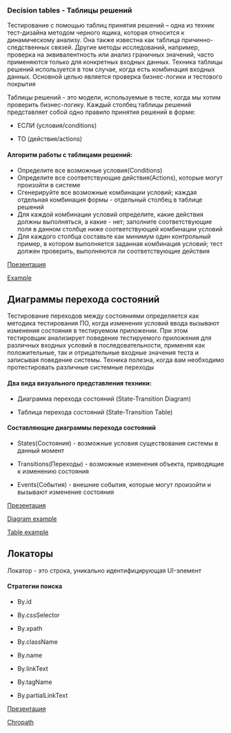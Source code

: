 ### Decision tables - Таблицы решений

Тестирование с помощью таблиц принятия решений – одна из техник тест-дизайна методом черного ящика, которая относится к динамическому анализу. Она также известна как таблица причинно-следственных связей. Другие методы исследований, например, проверка на эквивалентность или анализ граничных значений, часто применяются только для конкретных входных данных. Техника таблицы решений используется в том случае, когда есть комбинация входных данных. Основной целью является проверка бизнес-логики и тестового покрытия

Таблицы решений - это модели, используемые в тесте, когда мы хотим проверить бизнес-логику. Каждый столбец таблицы решений представляет собой одно правило принятия решений в форме:

- ЕСЛИ (условия/conditions)

- ТО (действия/actions)

#### Алгоритм работы с таблицами решений:

- Определите все возможные условия(Conditions)
- Определите все соответствующие действия(Actions), которые могут произойти в системе
- Сгенерируйте все возможные комбинации условий; каждая отдельная комбинация формы - отдельный столбец в таблице решений
- Для каждой комбинации условий определите, какие действия должны выполняться, а какие - нет; заполните соответствующие поля в данном столбце ниже соответствующей комбинации условий
- Для каждого столбца составьте как минимум один контрольный пример, в котором выполняется заданная комбинация условий; тест должен проверить, выполняются ли соответствующие действия

[Презентация](https://docs.google.com/presentation/d/1BM4r4NUW4RHuHkiCn27QIFqCbNvb8WoU/edit?usp=drive_link&ouid=100462493827587974016&rtpof=true&sd=true)

[Example](https://docs.google.com/spreadsheets/d/1Rhoo-lQ_n4kxnpJ1L6W3SWE0KV2BPQKV/edit?usp=drive_link&ouid=100462493827587974016&rtpof=true&sd=true)

## Диаграммы перехода состояний

Тестирование переходов между состояниями определяется как методика тестирования ПО, когда изменения условий ввода вызывают изменения состояния в тестируемом приложении. При этом тестировщик анализирует поведение тестируемого приложения для различных входных условий в последовательности, применяя как положительные, так и отрицательные входные значения теста и записывая поведение системы. Техника полезна, когда вам необходимо протестировать различные системные переходы

#### Два вида визуального представления техники:

- Диаграмма перехода состояний (State-Transition Diagram)

- Таблица перехода состояний (State-Transition Table)

#### Составляющие диаграммы перехода состояний

- States(Состояния) - возможные условия существования системы в данный момент

- Transitions(Переходы) - возможные изменения объекта, приводящие к изменению состояния

- Events(События) - внешние события, которые могут произойти и вызывают изменение состояния

[Презентация](https://docs.google.com/presentation/d/1y1J_nyK_aA7Nksv0JMOkqmc8n_5ZSbE7/edit?usp=drive_link&ouid=100462493827587974016&rtpof=true&sd=true)

[Diagram example](https://drive.google.com/file/d/1jzQZiIdOgkKpojtuCNBQMSnJn1P3f3LB/view?usp=drive_link)

[Table example](https://docs.google.com/spreadsheets/d/19vIEfexBMdSGBVcuW9AfV5jedB__t28AW7yh1vrrS_I/edit?usp=drive_link)

## Локаторы

Локатор - это строка, уникально идентифицирующая UI-элемент

#### Стратегии поиска

- By.id

- By.cssSelector

- By.xpath

- By.className

- By.name

- By.linkText

- By.tagName

- By.partialLinkText

[Презентация](https://docs.google.com/presentation/d/1n-pSPAs27r0zCi4aPtiZQAysjkZv9bBN/edit?usp=drive_link&ouid=100462493827587974016&rtpof=true&sd=true)

[Chropath](https://chrome.google.com/webstore/detail/chropath/ljngjbnaijcbncmcnjfhigebomdlkcjo)